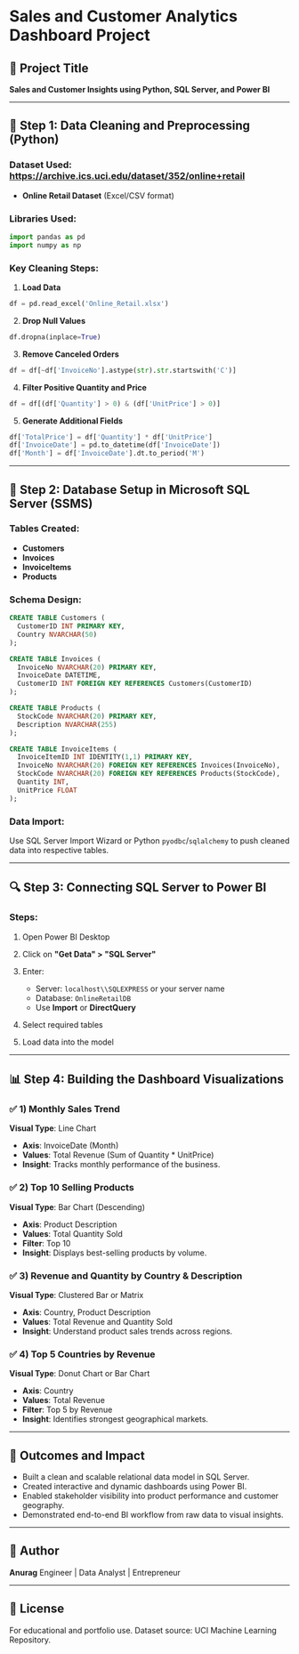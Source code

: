 # Sales and Customer Analytics Dashboard Project

## 📄 Project Title

**Sales and Customer Insights using Python, SQL Server, and Power BI**

---

## 📆 Step 1: Data Cleaning and Preprocessing (Python)

### Dataset Used: https://archive.ics.uci.edu/dataset/352/online+retail

* **Online Retail Dataset** (Excel/CSV format)

### Libraries Used:

```python
import pandas as pd
import numpy as np
```

### Key Cleaning Steps:

1. **Load Data**

```python
df = pd.read_excel('Online_Retail.xlsx')
```

2. **Drop Null Values**

```python
df.dropna(inplace=True)
```

3. **Remove Canceled Orders**

```python
df = df[~df['InvoiceNo'].astype(str).str.startswith('C')]
```

4. **Filter Positive Quantity and Price**

```python
df = df[(df['Quantity'] > 0) & (df['UnitPrice'] > 0)]
```

5. **Generate Additional Fields**

```python
df['TotalPrice'] = df['Quantity'] * df['UnitPrice']
df['InvoiceDate'] = pd.to_datetime(df['InvoiceDate'])
df['Month'] = df['InvoiceDate'].dt.to_period('M')
```

---

## 📆 Step 2: Database Setup in Microsoft SQL Server (SSMS)

### Tables Created:

* **Customers**
* **Invoices**
* **InvoiceItems**
* **Products**

### Schema Design:

```sql
CREATE TABLE Customers (
  CustomerID INT PRIMARY KEY,
  Country NVARCHAR(50)
);

CREATE TABLE Invoices (
  InvoiceNo NVARCHAR(20) PRIMARY KEY,
  InvoiceDate DATETIME,
  CustomerID INT FOREIGN KEY REFERENCES Customers(CustomerID)
);

CREATE TABLE Products (
  StockCode NVARCHAR(20) PRIMARY KEY,
  Description NVARCHAR(255)
);

CREATE TABLE InvoiceItems (
  InvoiceItemID INT IDENTITY(1,1) PRIMARY KEY,
  InvoiceNo NVARCHAR(20) FOREIGN KEY REFERENCES Invoices(InvoiceNo),
  StockCode NVARCHAR(20) FOREIGN KEY REFERENCES Products(StockCode),
  Quantity INT,
  UnitPrice FLOAT
);
```

### Data Import:

Use SQL Server Import Wizard or Python `pyodbc`/`sqlalchemy` to push cleaned data into respective tables.

---

## 🔍 Step 3: Connecting SQL Server to Power BI

### Steps:

1. Open Power BI Desktop
2. Click on **"Get Data" > "SQL Server"**
3. Enter:

   * Server: `localhost\\SQLEXPRESS` or your server name
   * Database: `OnlineRetailDB`
   * Use **Import** or **DirectQuery**
4. Select required tables
5. Load data into the model

---

## 📊 Step 4: Building the Dashboard Visualizations

### ✅ 1) Monthly Sales Trend

**Visual Type**: Line Chart

* **Axis**: InvoiceDate (Month)
* **Values**: Total Revenue (Sum of Quantity \* UnitPrice)
* **Insight**: Tracks monthly performance of the business.

### ✅ 2) Top 10 Selling Products

**Visual Type**: Bar Chart (Descending)

* **Axis**: Product Description
* **Values**: Total Quantity Sold
* **Filter**: Top 10
* **Insight**: Displays best-selling products by volume.

### ✅ 3) Revenue and Quantity by Country & Description

**Visual Type**: Clustered Bar or Matrix

* **Axis**: Country, Product Description
* **Values**: Total Revenue and Quantity Sold
* **Insight**: Understand product sales trends across regions.

### ✅ 4) Top 5 Countries by Revenue

**Visual Type**: Donut Chart or Bar Chart

* **Axis**: Country
* **Values**: Total Revenue
* **Filter**: Top 5 by Revenue
* **Insight**: Identifies strongest geographical markets.

---

## 🚀 Outcomes and Impact

* Built a clean and scalable relational data model in SQL Server.
* Created interactive and dynamic dashboards using Power BI.
* Enabled stakeholder visibility into product performance and customer geography.
* Demonstrated end-to-end BI workflow from raw data to visual insights.

---

## 📅 Author

**Anurag**
Engineer | Data Analyst | Entrepreneur

---

## 📖 License

For educational and portfolio use. Dataset source: UCI Machine Learning Repository.
